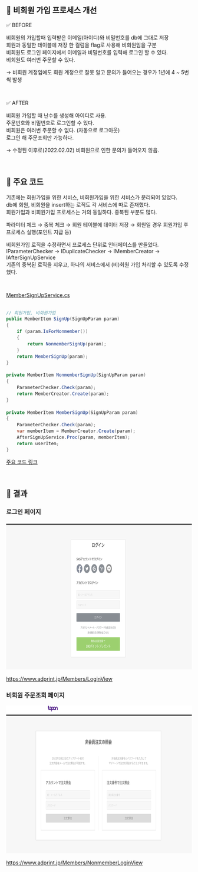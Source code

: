 
<br>

## 📌 비회원 가입 프로세스 개선

✅ BEFORE

비회원의 가입할때 입력받은 이메일(아이디)와 비밀번호를 db에 그대로 저장    
회원과 동일한 테이블에 저장
한 컬럼을 flag로 사용해 비회원임을 구분     
비회원도 로그인 페이지에서 이메일과 비밀번호를 입력해 로그인 할 수 있다.   
비회원도 여러번 주문할 수 있다.

→ 비회원 계정임에도 회원 계정으로 잘못 알고 문의가 들어오는 경우가 1년에 4 ~ 5번씩 발생

<br>

✅ AFTER
  
비회원 가입할 때 난수를 생성해 아이디로 사용.    
주문번호와 비밀번호로 로그인할 수 있다.    
비회원은 여러번 주문할 수 없다. (자동으로 로그아웃)    
로그인 해 주문조회만 가능하다.

→ 수정된 이후로(2022.02.02) 비회원으로 인한 문의가 들어오지 않음.

<br>

## 📌 주요 코드 

기존에는 회원가입을 위한 서비스, 비회원가입을 위한 서비스가 분리되어 있었다.   
db에 회원, 비회원을 insert하는 로직도 각 서비스에 따로 존재했다.   
회원가입과 비회원가입 프로세스는 거의 동일하다. 중복된 부분도 많다.

파라미터 체크 → 중복 체크 → 회원 테이블에 데이터 저장 → 회원일 경우 회원가입 후 프로세스 실행(포인트 지급 등)    

비회원가입 로직을 수정하면서 프로세스 단위로 인터페이스를 만들었다.   
IParameterChecker → IDuplicateChecker → IMemberCreator → IAfterSignUpService    
기존의 중복된 로직을 지우고, 하나의 서비스에서 (비)회원 가입 처리할 수 있도록 수정했다.   

<br>

[MemberSignUpService.cs](./Code/MemberSignUpService.cs)

``` C#

// 회원가입, 비회원가입
public MemberItem SignUp(SignUpParam param)
{
    if (param.IsForNonmember())
    {
        return NonmemberSignUp(param);
    }
    return MemberSignUp(param);
}

private MemberItem NonmemberSignUp(SignUpParam param)
{
    ParameterChecker.Check(param);
    return MemberCreator.Create(param);
}

private MemberItem MemberSignUp(SignUpParam param)
{
    ParameterChecker.Check(param);
    var memberItem = MemberCreator.Create(param);
    AfterSignUpService.Proc(param, memberItem);
    return userItem;
}

```

[주요 코드 링크](./Code)

<br>

## 📌 결과

### 로그인 페이지

<img src="./Image/login.png" width="700" height="400">

https://www.adprint.jp/Members/LoginView    

### 비회원 주문조회 페이지

<img src="./Image/nonmember.png" width="700" height="400">

https://www.adprint.jp/Members/NonmemberLoginView
